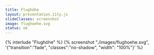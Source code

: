 ```yaml
---
title: Flughöhe
layout: presentation.11ty.js
slideClasses: screenshot
image: flughoehe.svg
status: ok
---
```


{% interlude "Flughöhe" %}
{% screenshot "./images/flughoehe.svg", '{"transition":"fade", "classes":"no-shadow", "width": "100%"}' %}